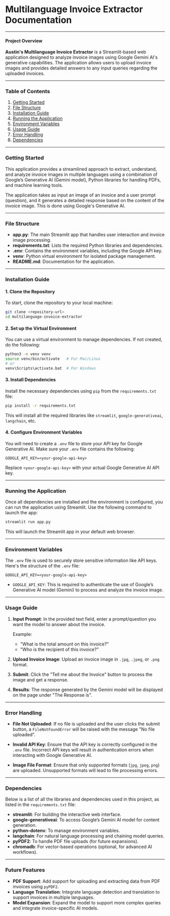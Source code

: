 # **Multilanguage Invoice Extractor Documentation**

---

#### **Project Overview**

**Austin's Multilanguage Invoice Extractor** is a Streamlit-based web application designed to analyze invoice images using Google Gemini AI's generative capabilities. The application allows users to upload invoice images and provides detailed answers to any input queries regarding the uploaded invoices.

---

### **Table of Contents**

1. [Getting Started](#getting-started)
2. [File Structure](#file-structure)
3. [Installation Guide](#installation-guide)
4. [Running the Application](#running-the-application)
5. [Environment Variables](#environment-variables)
6. [Usage Guide](#usage-guide)
7. [Error Handling](#error-handling)
8. [Dependencies](#dependencies)

---

### **Getting Started**

This application provides a streamlined approach to extract, understand, and analyze invoice images in multiple languages using a combination of Google’s Generative AI (Gemini model), Python libraries for handling PDFs, and machine learning tools.

The application takes as input an image of an invoice and a user prompt (question), and it generates a detailed response based on the content of the invoice image. This is done using Google's Generative AI.

---

### **File Structure**

- **app.py**: The main Streamlit app that handles user interaction and invoice image processing.
- **requirements.txt**: Lists the required Python libraries and dependencies.
- **.env**: Contains the environment variables, including the Google API key.
- **venv**: Python virtual environment for isolated package management.
- **README.md**: Documentation for the application.
  
---

### **Installation Guide**

#### 1. **Clone the Repository**

To start, clone the repository to your local machine:

```bash
git clone <repository-url>
cd multilanguage-invoice-extractor
```

#### 2. **Set up the Virtual Environment**

You can use a virtual environment to manage dependencies. If not created, do the following:

```bash
python3 -m venv venv
source venv/bin/activate   # For Mac/Linux
# or
venv\Scripts\activate.bat  # For Windows
```

#### 3. **Install Dependencies**

Install the necessary dependencies using `pip` from the `requirements.txt` file:

```bash
pip install -r requirements.txt
```

This will install all the required libraries like `streamlit`, `google-generativeai`, `langchain`, etc.

#### 4. **Configure Environment Variables**

You will need to create a `.env` file to store your API key for Google Generative AI. Make sure your `.env` file contains the following:

```
GOOGLE_API_KEY=<your-google-api-key>
```

Replace `<your-google-api-key>` with your actual Google Generative AI API key.

---

### **Running the Application**

Once all dependencies are installed and the environment is configured, you can run the application using Streamlit. Use the following command to launch the app:

```bash
streamlit run app.py
```

This will launch the Streamlit app in your default web browser.

---

### **Environment Variables**

The `.env` file is used to securely store sensitive information like API keys. Here's the structure of the `.env` file:

```
GOOGLE_API_KEY=<your-google-api-key>
```

- `GOOGLE_API_KEY`: This is required to authenticate the use of Google’s Generative AI model (Gemini) to process and analyze the invoice image.

---

### **Usage Guide**

1. **Input Prompt**: In the provided text field, enter a prompt/question you want the model to answer about the invoice.
  
   Example: 
   - "What is the total amount on this invoice?"
   - "Who is the recipient of this invoice?"

2. **Upload Invoice Image**: Upload an invoice image in `.jpg`, `.jpeg`, or `.png` format.

3. **Submit**: Click the "Tell me about the Invoice" button to process the image and get a response.

4. **Results**: The response generated by the Gemini model will be displayed on the page under "The Response is".

---

### **Error Handling**

- **File Not Uploaded**: If no file is uploaded and the user clicks the submit button, a `FileNotFoundError` will be raised with the message "No file uploaded".
  
- **Invalid API Key**: Ensure that the API key is correctly configured in the `.env` file. Incorrect API keys will result in authentication errors when interacting with Google Generative AI.

- **Image File Format**: Ensure that only supported formats (`jpg`, `jpeg`, `png`) are uploaded. Unsupported formats will lead to file processing errors.

---

### **Dependencies**

Below is a list of all the libraries and dependencies used in this project, as listed in the `requirements.txt` file:

- **streamlit**: For building the interactive web interface.
- **google-generativeai**: To access Google’s Gemini AI model for content generation.
- **python-dotenv**: To manage environment variables.
- **langchain**: For natural language processing and chaining model queries.
- **pyPDF2**: To handle PDF file uploads (for future expansions).
- **chromadb**: For vector-based operations (optional, for advanced AI workflows).

---

### **Future Features**

- **PDF Support**: Add support for uploading and extracting data from PDF invoices using `pyPDF2`.
- **Language Translation**: Integrate language detection and translation to support invoices in multiple languages.
- **Model Expansion**: Expand the model to support more complex queries and integrate invoice-specific AI models.
